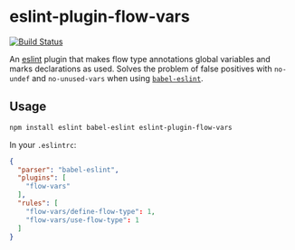 # eslint-plugin-flow-vars

[![Build Status](https://travis-ci.org/zertosh/eslint-plugin-flow-vars.svg?branch=master)](https://travis-ci.org/zertosh/eslint-plugin-flow-vars)

An [eslint](https://github.com/eslint/eslint) plugin that makes flow type annotations global variables and marks declarations as used. Solves the problem of false positives with `no-undef` and `no-unused-vars` when using [`babel-eslint`](https://github.com/babel/babel-eslint).

## Usage

```sh
npm install eslint babel-eslint eslint-plugin-flow-vars
```

In your `.eslintrc`:

```json
{
  "parser": "babel-eslint",
  "plugins": [
    "flow-vars"
  ],
  "rules": [
    "flow-vars/define-flow-type": 1,
    "flow-vars/use-flow-type": 1
  ]
}
```
